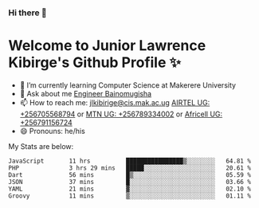 ### Hi there 👋 
# Welcome to Junior Lawrence Kibirge's Github Profile ✨
 
<!--
**juniorkibirige/juniorkibirige** is a ✨ _special_ ✨ repository because its `README.md` (this file) appears on your GitHub profile.

Here are some ideas to get you started:

- 🔭 I’m currently working on ...
- 🌱 I’m currently learning ...
- 👯 I’m looking to collaborate on ...
- 🤔 I’m looking for help with ...
- 💬 Ask me about ...
- 📫 How to reach me: ...
- 😄 Pronouns: ...
- ⚡ Fun fact: ...
-->
- 🌱 I’m currently learning Computer Science at Makerere University
- 💬 Ask about me [Engineer Bainomugisha](mailto:baino@mak.ac.ug)
- 📫 How to reach me: [jlkibirige@cis.mak.ac.ug](mailto:jlkibirige@cis.mak.ac.ug) [AIRTEL UG: +256705568794](tel:+256705568794) or [MTN UG: +256789334002](tel:+256789334002) or [Africell UG: +256791156724](tel:+256791156724)
- 😄 Pronouns: he/his

My Stats are below:

<!--START_SECTION:waka-->

```text
JavaScript       11 hrs          ████████████████▒░░░░░░░░   64.81 %
PHP              3 hrs 29 mins   █████░░░░░░░░░░░░░░░░░░░░   20.61 %
Dart             56 mins         █▒░░░░░░░░░░░░░░░░░░░░░░░   05.59 %
JSON             37 mins         █░░░░░░░░░░░░░░░░░░░░░░░░   03.66 %
YAML             21 mins         ▓░░░░░░░░░░░░░░░░░░░░░░░░   02.10 %
Groovy           11 mins         ▒░░░░░░░░░░░░░░░░░░░░░░░░   01.11 %
```

<!--END_SECTION:waka-->

